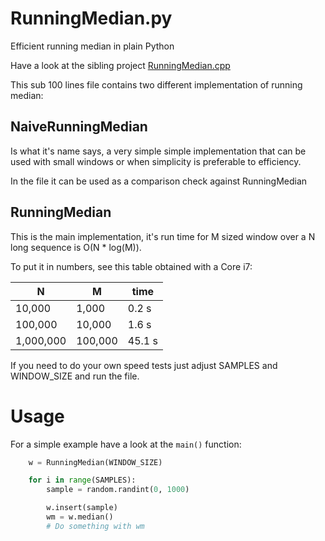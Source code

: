 # RunningMedian.py

Efficient running median in plain Python

Have a look at the sibling project [RunningMedian.cpp](https://github.com/thomedes/RunningMedian.cpp)

This sub 100 lines file contains two different implementation of running
median:

## NaiveRunningMedian

Is what it's name says, a very simple simple implementation that can be
used with small windows or when simplicity is preferable to efficiency.

In the file it can be used as a comparison check against RunningMedian

## RunningMedian

This is the main implementation, it's run time for M sized window over a
N long sequence is O(N * log(M)).

To put it in numbers, see this table obtained with a Core i7:

|     N     |    M    |  time  |
|-----------|---------|--------|
|    10,000 |   1,000 |  0.2 s |
|   100,000 |  10,000 |  1.6 s |
| 1,000,000 | 100,000 | 45.1 s |

If you need to do your own speed tests just adjust
SAMPLES and WINDOW_SIZE and run the file.

# Usage

For a simple example have a look at the `main()` function:

```python
    w = RunningMedian(WINDOW_SIZE)

    for i in range(SAMPLES):
        sample = random.randint(0, 1000)

        w.insert(sample)
        wm = w.median()
        # Do something with wm
```
